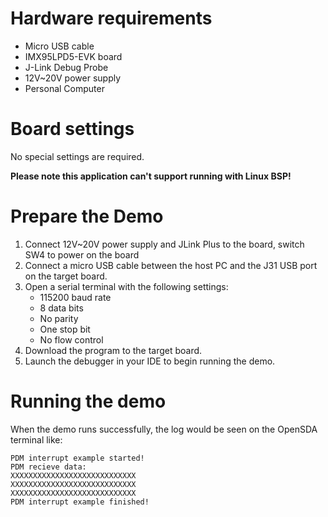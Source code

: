 Hardware requirements
=====================
- Micro USB cable
- IMX95LPD5-EVK  board
- J-Link Debug Probe
- 12V~20V power supply
- Personal Computer

Board settings
==============
No special settings are required.

**Please note this application can't support running with Linux BSP!**

Prepare the Demo
================
1.  Connect 12V~20V power supply and JLink Plus to the board, switch SW4 to power on the board
2.  Connect a micro USB cable between the host PC and the J31 USB port on the target board.
3.  Open a serial terminal with the following settings:
    - 115200 baud rate
    - 8 data bits
    - No parity
    - One stop bit
    - No flow control
4.  Download the program to the target board.
5.  Launch the debugger in your IDE to begin running the demo.


Running the demo
===============
When the demo runs successfully,  the log would be seen on the OpenSDA terminal like:
~~~~~~~~~~~~~~~~~~~
PDM interrupt example started!
PDM recieve data:
XXXXXXXXXXXXXXXXXXXXXXXXXXXX
XXXXXXXXXXXXXXXXXXXXXXXXXXXX
XXXXXXXXXXXXXXXXXXXXXXXXXXXX
PDM interrupt example finished!
~~~~~~~~~~~~~~~~~~~


